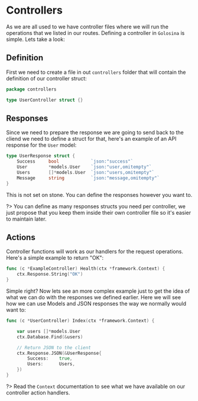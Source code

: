 
# Controllers

As we are all used to we have controller files where we will run the operations that we listed in our routes. Defining a controller in `Golosina` is simple. Lets take a look:

## Definition

First we need to create a file in out `controllers` folder that will contain the definition of our controller struct:

```go
package controllers

type UserController struct {}
```

## Responses

Since we need to prepare the response we are going to send back to the cliend we need to define a struct for that, here's an example of an API response for the `User` model:

```go
type UserResponse struct {
	Success     bool            `json:"success"`
	User        *models.User    `json:"user,omitempty"`
	Users       []*models.User  `json:"users,omitempty"`
	Message     string          `json:"message,omitempty"`
}
```

This is not set on stone. You can define the responses however you want to.

?> You can define as many responses structs you need per controller, we just propose that you keep them inside their own controller file so it's easier to maintain later.

## Actions

Controller functions will work as our handlers for the request operations. Here's a simple example to return "OK":

```go
func (c *ExampleController) Health(ctx *framework.Context) {
    ctx.Response.String("OK")
}
```

Simple right? Now lets see an more complex example just to get the idea of what we can do with the responses we defined earlier. Here we will see how we can use Models and JSON responses the way we normally would want to:

```go
func (c *UserController) Index(ctx *framework.Context) {

    var users []*models.User
	ctx.Database.Find(&users)

    // Return JSON to the client
	ctx.Response.JSON(&UserResponse{
		Success:    true,
		Users:      Users,
	})
}
```

?> Read the `Context` documentation to see what we have available on our controller action handlers.
